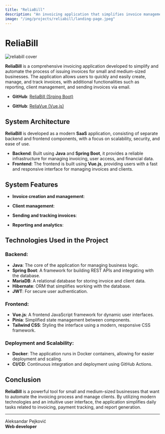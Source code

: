 ```yaml
---
title: "ReliaBill"
description: "An invoicing application that simplifies invoice management for small and medium-sized businesses."
image: "/img/projects/reliabill/landing-page.jpeg"
---
```


# ReliaBill

<img src="/img/projects/reliabill/landing-page.jpeg" alt="reliabill cover" class="content-project-image">

**ReliaBill** is a comprehensive invoicing application developed to simplify and automate the process of issuing invoices for small and medium-sized businesses. The application allows users to quickly and easily create, manage, and track invoices, with additional functionalities such as reporting, client management, and sending invoices via email.

- **GitHub**: <a href="https://github.com/aleksandar-pejkovic/relia-bill" target="_blank">ReliaBill (Srping Boot)</a>

- **GitHub**: <a href="https://github.com/aleksandar-pejkovic/relia-vue" target="_blank">ReliaVue (Vue.js)</a>

## System Architecture

**ReliaBill** is developed as a modern **SaaS** application, consisting of separate backend and frontend components, with a focus on scalability, security, and ease of use.

- **Backend**: Built using **Java** and **Spring Boot**, it provides a reliable infrastructure for managing invoicing, user access, and financial data.
- **Frontend**: The frontend is built using **Vue.js**, providing users with a fast and responsive interface for managing invoices and clients.

## System Features

- **Invoice creation and management**:

- **Client management**:

- **Sending and tracking invoices**:

- **Reporting and analytics**:

## Technologies Used in the Project

### Backend:
- **Java**: The core of the application for managing business logic.
- **Spring Boot**: A framework for building REST APIs and integrating with the database.
- **MariaDB**: A relational database for storing invoice and client data.
- **Hibernate**: ORM that simplifies working with the database.
- **JWT**: For secure user authentication.

### Frontend:
- **Vue.js**: A frontend JavaScript framework for dynamic user interfaces.
- **Pinia**: Simplified state management between components.
- **Tailwind CSS**: Styling the interface using a modern, responsive CSS framework.

### Deployment and Scalability:
- **Docker**: The application runs in Docker containers, allowing for easier deployment and scaling.
- **CI/CD**: Continuous integration and deployment using GitHub Actions.

## Conclusion

**ReliaBill** is a powerful tool for small and medium-sized businesses that want to automate the invoicing process and manage clients. By utilizing modern technologies and an intuitive user interface, the application simplifies daily tasks related to invoicing, payment tracking, and report generation.

---

Aleksandar Pejković  
**Web developer**
